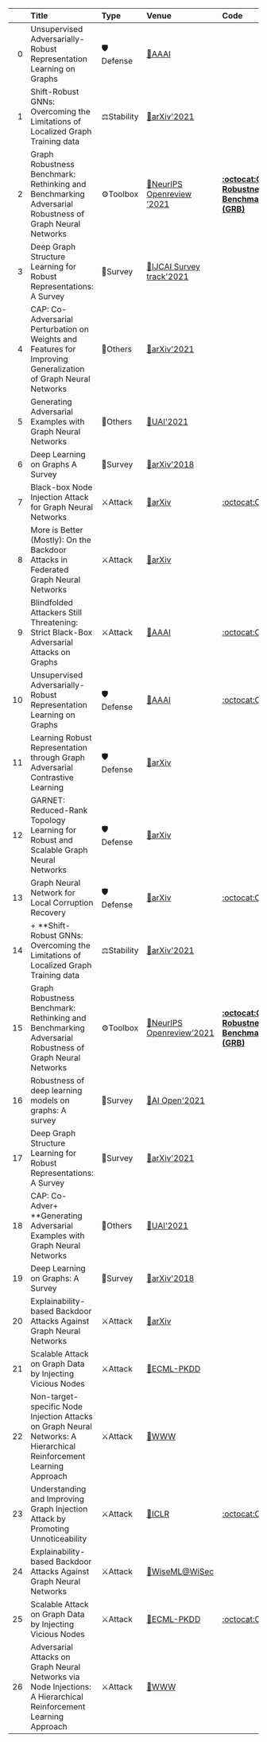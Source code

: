 |    | Title                                                                                                               | Type       | Venue                                                                    | Code                                                                                          |   Year | State   | Date       |
|---:|:--------------------------------------------------------------------------------------------------------------------|:-----------|:-------------------------------------------------------------------------|:----------------------------------------------------------------------------------------------|-------:|:--------|:-----------|
|  0 | Unsupervised Adversarially-Robust Representation Learning on Graphs                                                 | 🛡Defense   | [📝AAAI](https://arxiv.org/abs/2012.02486)                               |                                                                                               |   2022 | Removed | 2022-02-23 |
|  1 | Shift-Robust GNNs: Overcoming the Limitations of Localized Graph Training data                                      | ⚖Stability | [📝arXiv'2021](https://www.ijcai.org/Proceedings/2020/181)               |                                                                                               |   2021 | Removed | 2022-02-23 |
|  2 | Graph Robustness Benchmark: Rethinking and Benchmarking Adversarial Robustness of Graph Neural Networks             | ⚙Toolbox   | [📝NeurIPS Openreview ’2021](https://openreview.net/forum?id=pBwQ82pYha) | [**:octocat:Graph Robustness Benchmark (GRB)**](https://github.com/thudm/grb)                 |   2021 | Removed | 2022-02-23 |
|  3 | Deep Graph Structure Learning for Robust Representations: A Survey                                                  | 📃Survey   | [📝IJCAI Survey track'2021](https://arxiv.org/abs/2103.03036)            |                                                                                               |   2021 | Removed | 2022-02-23 |
|  4 | CAP: Co-Adversarial Perturbation on Weights and Features for Improving Generalization of Graph Neural Networks      | 🚀Others   | [📝arXiv'2021](https://arxiv.org/abs/2110.14855)                         |                                                                                               |   2021 | Removed | 2022-02-23 |
|  5 | Generating Adversarial Examples with Graph Neural Networks                                                          | 🚀Others   | [📝UAI'2021](https://arxiv.org/abs/2105.14644)                           |                                                                                               |   2021 | Removed | 2022-02-23 |
|  6 | Deep Learning on Graphs A Survey                                                                                    | 📃Survey   | [📝arXiv'2018](https://arxiv.org/abs/1812.04202)                         |                                                                                               |   2018 | Removed | 2022-02-23 |
|  7 | Black-box Node Injection Attack for Graph Neural Networks                                                           | ⚔Attack    | [📝arXiv](https://arxiv.org/abs/2202.09389)                              | [:octocat:Code](https://github.com/jumxglhf/GA2C)                                             |   2022 | Added   | 2022-02-23 |
|  8 | More is Better (Mostly): On the Backdoor Attacks in Federated Graph Neural Networks                                 | ⚔Attack    | [📝arXiv](https://arxiv.org/abs/2202.03195)                              |                                                                                               |   2022 | Added   | 2022-02-23 |
|  9 | Blindfolded Attackers Still Threatening: Strict Black-Box Adversarial Attacks on Graphs                             | ⚔Attack    | [📝AAAI](https://arxiv.org/abs/2012.06757)                               | [:octocat:Code](https://github.com/galina0217/stack)                                          |   2022 | Added   | 2022-02-23 |
| 10 | Unsupervised Adversarially-Robust Representation Learning on Graphs                                                 | 🛡Defense   | [📝AAAI](https://arxiv.org/abs/2012.02486)                               | [:octocat:Code](https://github.com/galina0217/robustgraph)                                    |   2022 | Added   | 2022-02-23 |
| 11 | Learning Robust Representation through Graph Adversarial Contrastive Learning                                       | 🛡Defense   | [📝arXiv](https://arxiv.org/abs/2201.13025)                              |                                                                                               |   2022 | Added   | 2022-02-23 |
| 12 | GARNET: Reduced-Rank Topology Learning for Robust and Scalable Graph Neural Networks                                | 🛡Defense   | [📝arXiv](https://arxiv.org/abs/2201.12741)                              |                                                                                               |   2022 | Added   | 2022-02-23 |
| 13 | Graph Neural Network for Local Corruption Recovery                                                                  | 🛡Defense   | [📝arXiv](https://arxiv.org/abs/2202.04936)                              | [:octocat:Code](https://github.com/bzho3923/MAGnet)                                           |   2022 | Added   | 2022-02-23 |
| 14 | + **Shift-Robust GNNs: Overcoming the Limitations of Localized Graph Training data                                  | ⚖Stability | [📝arXiv'2021](https://www.ijcai.org/Proceedings/2020/181)               |                                                                                               |   2021 | Added   | 2022-02-23 |
| 15 | Graph Robustness Benchmark: Rethinking and Benchmarking Adversarial Robustness of Graph Neural Networks             | ⚙Toolbox   | [📝NeurIPS Openreview’2021](https://openreview.net/forum?id=pBwQ82pYha)  | [**:octocat:Graph Robustness Benchmark (GRB)**](https://github.com/thudm/grb)                 |   2021 | Added   | 2022-02-23 |
| 16 | Robustness of deep learning models on graphs: A survey                                                              | 📃Survey   | [📝AI Open'2021](https://arxiv.org/abs/1812.04202)                       |                                                                                               |   2021 | Added   | 2022-02-23 |
| 17 | Deep Graph Structure Learning for Robust Representations: A Survey                                                  | 📃Survey   | [📝arXiv'2021](https://arxiv.org/abs/2103.03036)                         |                                                                                               |   2021 | Added   | 2022-02-23 |
| 18 | CAP: Co-Adver+ **Generating Adversarial Examples with Graph Neural Networks                                         | 🚀Others   | [📝UAI'2021](https://arxiv.org/abs/2105.14644)                           |                                                                                               |   2021 | Added   | 2022-02-23 |
| 19 | Deep Learning on Graphs: A Survey                                                                                   | 📃Survey   | [📝arXiv'2018](https://arxiv.org/abs/1812.04202)                         |                                                                                               |   2018 | Added   | 2022-02-23 |
| 20 | Explainability-based Backdoor Attacks Against Graph Neural Networks                                                 | ⚔Attack    | [📝arXiv](https://arxiv.org/abs/2104.03674)                              |                                                                                               |   2021 | Removed | 2022-01-29 |
| 21 | Scalable Attack on Graph Data by Injecting Vicious Nodes                                                            | ⚔Attack    | [📝ECML-PKDD](https://arxiv.org/abs/2004.13825)                          |                                                                                               |   2020 | Removed | 2022-01-29 |
| 22 | Non-target-specific Node Injection Attacks on Graph Neural Networks: A Hierarchical Reinforcement Learning Approach | ⚔Attack    | [📝WWW](http://faculty.ist.psu.edu/vhonavar/Papers/www20.pdf)            |                                                                                               |   2020 | Removed | 2022-01-29 |
| 23 | Understanding and Improving Graph Injection Attack by Promoting Unnoticeability                                     | ⚔Attack    | [📝ICLR](https://openreview.net/forum?id=wkMG8cdvh7-)                    | [:octocat:Code](https://openreview.net/attachment?id=wkMG8cdvh7-&name=supplementary_material) |   2022 | Added   | 2022-01-29 |
| 24 | Explainability-based Backdoor Attacks Against Graph Neural Networks                                                 | ⚔Attack    | [📝WiseML@WiSec](https://arxiv.org/abs/2104.03674)                       |                                                                                               |   2021 | Added   | 2022-01-29 |
| 25 | Scalable Attack on Graph Data by Injecting Vicious Nodes                                                            | ⚔Attack    | [📝ECML-PKDD](https://arxiv.org/abs/2004.13825)                          | [:octocat:Code](https://github.com/wangjh-github/AFGSM)                                       |   2020 | Added   | 2022-01-29 |
| 26 | Adversarial Attacks on Graph Neural Networks via Node Injections: A Hierarchical Reinforcement Learning Approach    | ⚔Attack    | [📝WWW](https://dl.acm.org/doi/10.1145/3366423.3380149)                  |                                                                                               |   2020 | Added   | 2022-01-29 |